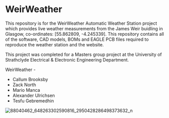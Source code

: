 # WeirWeather

This repository is for the WeirWeather Automatic Weather Station project which provides live weather measurements from the James Weir buidling in Glasgow, co-ordinates: [55.862809, -4.245339]. This repository contains all of the software, CAD models, BOMs and EAGLE PCB files required to reproduce the weather station and the website.

This project was completed for a Masters group project at the University of Strathclyde Electrical & Electronic Engineering Department. 

WeirWeather - 

- Callum Brooksby
- Zack North
- Mario Manca
- Alexander Ulrichsen
- Tesfu Gebremedhin

![88040462_648263302590816_2950428286498373632_n](https://user-images.githubusercontent.com/56979222/78376794-bb071780-75c6-11ea-8184-1afd0f571e2a.png)

